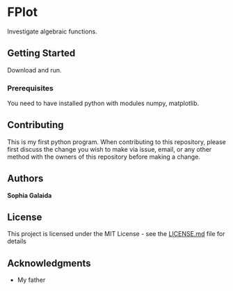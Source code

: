 # FPlot

Investigate algebraic functions.

## Getting Started

Download and run.

### Prerequisites

You need to have installed python with modules numpy, matplotlib. 

## Contributing

This is my first python program.
When contributing to this repository, please first discuss the change you wish to make via issue, email, or any other method with the owners of this repository before making a change.

## Authors

**Sophia Galaida** 

## License

This project is licensed under the MIT License - see the [LICENSE.md](LICENSE.md) file for details

## Acknowledgments

* My father


